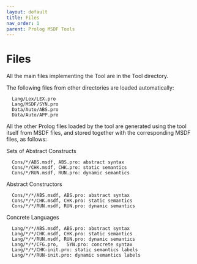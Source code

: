 ```yaml
---
layout: default
title: Files
nav_order: 1
parent: Prolog MSDF Tools
---
```


# Files

All the main files implementing the Tool are in the Tool directory.

The following files from other directories are loaded automatically:
```
  Lang/Lex/LEX.pro
  Lang/MSDF/SYN.pro
  Data/Auto/ABS.pro
  Data/Auto/APP.pro
```
All the other Prolog files loaded by the tool are generated using
the tool itself from MSDF files, and stored together with the
corresponding MSDF files, as follows:

Sets of Abstract Constructs
```
  Cons/*/ABS.msdf, ABS.pro: abstract syntax
  Cons/*/CHK.msdf, CHK.pro: static semantics
  Cons/*/RUN.msdf, RUN.pro: dynamic semantics
```

Abstract Constructors
```
  Cons/*/*/ABS.msdf, ABS.pro: abstract syntax
  Cons/*/*/CHK.msdf, CHK.pro: static semantics
  Cons/*/*/RUN.msdf, RUN.pro: dynamic semantics
```

Concrete Languages
```
  Lang/*/*/ABS.msdf, ABS.pro: abstract syntax
  Lang/*/*/CHK.msdf, CHK.pro: static semantics
  Lang/*/*/RUN.msdf, RUN.pro: dynamic semantics
  Lang/*/*/CFG.pro,   SYN.pro: concrete syntax  
  Lang/*/*/CHK-init.pro: static semantics labels
  Lang/*/*/RUN-init.pro: dynamic semantics labels
```
